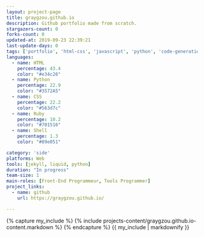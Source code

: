 ```yaml
---
layout: project-page
title: graygzou.github.io
description: Github portfolio made from scratch.
stargazers-count: 0
forks-count: 0
updated-at: 2019-09-23 22:39:21
last-update-days: 0
tags: ['portfolio', 'html-css', 'javascript', 'python', 'code-generation', 'github-api']
languages: 
  - name: HTML
    percentage: 43.4
    color: "#e34c26"
  - name: Python
    percentage: 22.9
    color: "#3572A5"
  - name: CSS
    percentage: 22.2
    color: "#563d7c"
  - name: Ruby
    percentage: 10.2
    color: "#701516"
  - name: Shell
    percentage: 1.3
    color: "#89e051"

category: 'side'
platforms: Web
tools: [jekyll, liquid, python]
duration: "In progress"
team-size: 1
main-roles: [Front-End Programmeur, Tools Programmer]
project_links:
  - name: github
    url: https://graygzou.github.io/

---
```

<!---
Gregoire Boiron <gregoire.boiron@gmail.com>
Copyright (c) 2018-2019 Gregoire Boiron  All Rights Reserved.
--->

{% capture my_include %}
{% include projects-content/graygzou.github.io-content.markdown %}
{% endcapture %}
{{ my_include | markdownify }}
